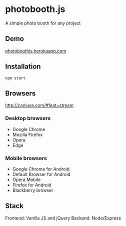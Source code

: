 # photobooth.js
A simple photo booth for any project

## Demo
<a href="
http://photoboothjs.herokuapp.com">photoboothjs.herokuapp.com</a>

## Installation
    npm start

## Browsers
http://caniuse.com/#feat=stream
### Desktop browsers
* Google Chrome
* Mozilla Firefox
* Opera
* Edge

### Mobile browsers
* Google Chrome for Android
* Default Browser for Android
* Opera Mobile
* Firefox for Android
* Blackberry browser

## Stack
Frontend: Vanilla JS and jQuery
Backend: Node/Express
